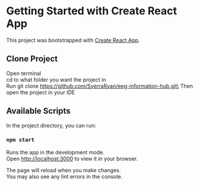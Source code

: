 # Getting Started with Create React App

This project was bootstrapped with [Create React App](https://github.com/facebook/create-react-app).

## Clone Project
  Open terminal\
  cd to what folder you want the project in\
  Run git clone https://github.com/SyerraRyan/eeg-information-hub.git\
  Then open the project in your IDE

## Available Scripts

In the project directory, you can run:

### `npm start`

Runs the app in the development mode.\
Open [http://localhost:3000](http://localhost:3000) to view it in your browser.

The page will reload when you make changes.\
You may also see any lint errors in the console.
